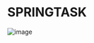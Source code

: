 # SPRINGTASK
![image](https://user-images.githubusercontent.com/57791437/171447966-dcb94eb4-277e-4d26-9560-aa267c8c8060.png)
